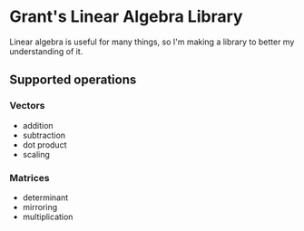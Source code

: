 # Grant's Linear Algebra Library

Linear algebra is useful for many things, so I'm making a library to better my understanding of it.

## Supported operations
### Vectors
- addition
- subtraction
- dot product
- scaling

### Matrices
- determinant
- mirroring
- multiplication
